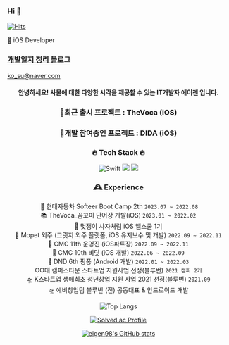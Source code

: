 ### Hi 👋

<!--
**eigen98/eigen98** is a ✨ _special_ ✨ repository because its `README.md` (this file) appears on your GitHub profile.

Here are some ideas to get you started:

- 🔭 I’m currently working on ...
- 🌱 I’m currently learning ...
- 👯 I’m looking to collaborate on ...
- 🤔 I’m looking for help with ...
- 💬 Ask me about ...
- 📫 How to reach me: ...
- 😄 Pronouns: ...
- ⚡ Fun fact: ...
-->
    
[![Hits](https://hits.seeyoufarm.com/api/count/incr/badge.svg?url=https%3A%2F%2Fgithub.com%2Feigen98&count_bg=%23747BE1&title_bg=%23555555&icon=&icon_color=%23E7E7E7&title=hits&edge_flat=false)](https://hits.seeyoufarm.com)

🌱 iOS Developer

### [개발일지 정리 블로그](https://eigen.tistory.com/)

ko_su@naver.com

<div align="center"> <!-- 가운데 정렬 -->
    
#### 안녕하세요! 사물에 대한 다양한 시각을 제공할 수 있는 IT개발자 에이젠 입니다.

### 🍏최근 출시 프로젝트 : TheVoca (iOS)
### 🍎개발 참여중인 프로젝트 : DIDA (iOS)

### 🔥 Tech Stack 🔥 
    
![Swift](https://img.shields.io/badge/SWIFT-F54A2A?style=for-the-badge&logo=swift&logoColor=white)
<img src="https://img.shields.io/badge/JAVA-007396?style=for-the-badge&logo=java&logoColor=white">
<img src="https://img.shields.io/badge/KOTLIN-7F52FF?style=for-the-badge&logo=kotlin&logoColor=white">
    
###  🕰️ Experience
󠁄    🚗 현대자동차 Softeer Boot Camp 2th `2023.07 ~ 2022.08`       
    📚 TheVoca_꼼꼬미 단어장 개발(iOS) `2023.01 ~ 2022.02`       
    🦁 멋쟁이 사자처럼 iOS 앱스쿨 1기         
    🐶 Mopet 외주 (그릿지 외주 플랫폼, iOS 유지보수 및 개발) `2022.09 ~ 2022.11`  
    🚀 CMC 11th 운영진 (iOS파트장) `2022.09 ~ 2022.11`    
    🏅 CMC 10th 비딧 (iOS 개발) `2022.06 ~ 2022.09`  
    🎯 DND 6th 핑퐁 (Android 개발) `2022.01 ~ 2022.03`      
    OO대 캠퍼스타운 스타트업 지원사업 선정(블루번) `2021 캠퍼 2기`  
    🛸 K스타트업 생애최초 청년창업 지원 사업 2021 선정(블루번) `2021.09`      
    🛸 예비창업팀 블루번 (전) 공동대표 & 안드로이드 개발            
  
    
    
    
    
![Top Langs](https://github-readme-stats.vercel.app/api/top-langs/?username=eigen98&layout=compact&theme=tokyonight)

[![Solved.ac Profile](http://mazassumnida.wtf/api/v2/generate_badge?boj=trace96)](https://solved.ac/trace96/)
    

  [![eigen98's GitHub stats](https://github-readme-stats.vercel.app/api?username=eigen98&show_icons=true&theme=radical)](https://github.com/eigen98-readme-stats)
  
  
</div>

